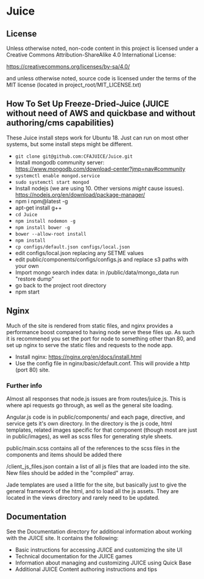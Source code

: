 # Juice

## License

Unless otherwise noted, non-code content in this project is licensed under a Creative Commons Attribution-ShareAlike 4.0 International License:

https://creativecommons.org/licenses/by-sa/4.0/

and unless otherwise noted, source code is licensed under the terms of the MIT license (located in project_root/MIT_LICENSE.txt)

## How To Set Up Freeze-Dried-Juice (JUICE without need of AWS and quickbase and without authoring/cms capabilities)

These Juice install steps work for Ubuntu 18. Just can run on most other systems, but some install steps might be different.

* `git clone git@github.com:CFAJUICE/Juice.git`
* Install mongodb community server: https://www.mongodb.com/download-center?jmp=nav#community
* `systemctl enable mongod.service`
* `sudo systemctl start mongod`
* Install nodejs (we are using 10. Other versions _might_ cause issues). https://nodejs.org/en/download/package-manager/
* npm i npm@latest -g
* apt-get install g++
* `cd Juice`
* `npm install nodemon -g`
* `npm install bower -g`
* `bower --allow-root install`
* `npm install`
* `cp configs/default.json configs/local.json`
* edit configs/local.json replacing any SETME values
* edit public/components/configs/configs.js and replace s3 paths with your own
* Import mongo search index data: in /public/data/mongo_data run "restore dump"
* go back to the project root directory
* npm start

## Nginx

Much of the site is rendered from static files, and nginx provides a performance boost compared to having node serve these files up. As such it is recommened you set the port for node to something other than 80, and set up nginx to serve the static files and requests to the node app.

* Install nginx: https://nginx.org/en/docs/install.html
* Use the config file in nginx/basic/default.conf. This will provide a http (port 80) site. 

 
### Further info

Almost all responses that node.js issues are from routes/juice.js. This is where api requests go through, as well as the general site loading.

Angular.js code is in public/components/ and each page, directive, and service gets it's own directory. In the directory is the js code, html templates, related images specific for that component (though most are just in public/images), as well as scss files for generating style sheets.

public/main.scss contains all of the references to the scss files in the components and items should be added there

/client_js_files.json contain a list of all js files that are loaded into the site. New files should be added in the "compiled" array.

Jade templates are used a little for the site, but basically just to give the general framework of the html, and to load all the js assets. They are located in the views directory and rarely need to be updated.

## Documentation

See the Documentation directory for additional information about working with the JUICE site.  It contains the following:

* Basic instructions for accessing JUICE and customizing the site UI
* Technical documentation for the JUICE games
* Information about managing and customizing JUICE using Quick Base
* Additional JUICE Content authoring instructions and tips

